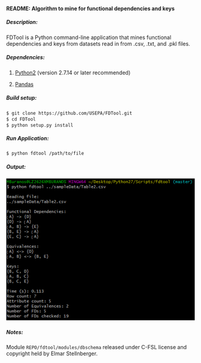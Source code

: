 #### README: Algorithm to mine for functional dependencies and keys

##### Description: 
FDTool is a Python command-line application that mines functional dependencies and
keys from datasets read in from .csv, .txt, and .pkl files.

##### Dependencies:

  1. [Python2](https://www.python.org/) (version 2.7.14 or later recommended)

  2. [Pandas](https://pandas.pydata.org/)

##### Build setup:
```
$ git clone https://github.com/USEPA/FDTool.git
$ cd FDTool
$ python setup.py install
```

##### Run Application:
```	
$ python fdtool /path/to/file
```

##### Output:
![output](images/sampleOutput.PNG)

##### Notes:
Module ```REPO/fdtool/modules/dbschema``` released under C-FSL license 
and copyright held by Elmar Stellnberger.





